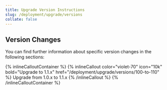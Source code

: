 ```yaml
---
title: Upgrade Version Instructions
slug: /deployment/upgrade/versions
collate: false
---
```


## Version Changes

You can find further information about specific version changes in the following sections:

{% inlineCalloutContainer %}
  {% inlineCallout
    color="violet-70"
    icon="10k"
    bold="Upgrade to 1.1.x"
    href="/deployment/upgrade/versions/100-to-110" %}
    Upgrade from 1.0.x to 1.1.x
  {% /inlineCallout %}
{% /inlineCalloutContainer %}